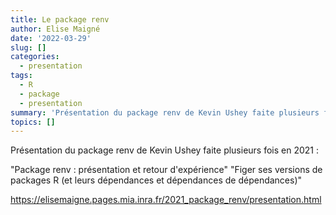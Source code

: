 ```yaml
---
title: Le package renv
author: Elise Maigné
date: '2022-03-29'
slug: []
categories:
  - presentation
tags:
  - R
  - package
  - presentation
summary: 'Présentation du package renv de Kevin Ushey faite plusieurs fois en 2021'
topics: []
---
```


Présentation du package renv de Kevin Ushey faite plusieurs fois en 2021 :

"Package renv : présentation et retour d'expérience"
"Figer ses versions de packages R (et leurs dépendances et dépendances de dépendances)"

https://elisemaigne.pages.mia.inra.fr/2021_package_renv/presentation.html
 
 

